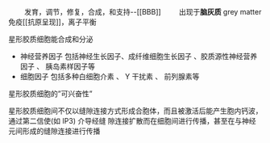 $\qquad$发育，调节，修复，合成，和支持--[[BBB]]
$\qquad$出现于**脑灰质** grey matter
	免疫[[抗原呈现]]，离子平衡



星形胶质细胞能合成和分泌
- 神经营养因子
	包括神经生长因子、成纤维细胞生长因子 、胶质源性神经营养因子 、 胰岛素样因子等
- 细胞因子
	包括多种白细胞介素 、 Y­ 干扰素 、 前列腺素等 



星形胶质细胞的”可兴奋性”

星形胶质细胞间不仅以缝隙连接方式形成合胞体，而且被激活后能产生胞内钙波，通过第二信使(如 IP3) 介导经缝 隙连接扩散而在细胞间进行传播，甚至在与神经元间形成的缝隙连接进行传播 